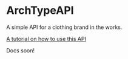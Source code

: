 # ArchTypeAPI

A simple API for a clothing brand in the works.

[A tutorial on how to use this API](https://youtu.be/2NWXMy-g-ZM)

Docs soon!